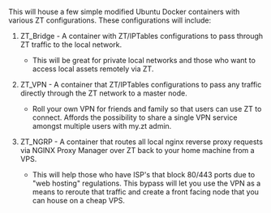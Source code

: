 This will house a few simple modified Ubuntu Docker containers with various ZT configurations. These configurations will include:

1. ZT_Bridge - A container with ZT/IPTables configurations to pass through ZT traffic to the local network.
   * This will be great for private local networks and those who want to access local assets remotely via ZT.

2. ZT_VPN - A container that ZT/IPTables configurations to pass any traffic directly through the ZT network to a master node.
   * Roll your own VPN for friends and family so that users can use ZT to connect. Affords the possibility to share a single VPN service amongst multiple users with my.zt admin.

3. ZT_NGRP - A container that routes all local nginx reverse proxy requests via NGINX Proxy Manager over ZT back to your home machine from a VPS.
   * This will help those who have ISP's that block 80/443 ports due to "web hosting" regulations. This bypass will let you use the VPN as a means to reroute that traffic and create a front facing node that you can house on a cheap VPS.

